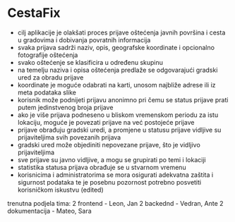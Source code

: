 # CestaFix

- cilj aplikacije je olakšati proces prijave oštećenja javnih površina i cesta u gradovima i dobivanja povratnih informacija
- svaka prijava sadrži naziv, opis, geografske koordinate i opcionalno fotografije oštećenja
- svako oštećenje se klasificira u određenu skupinu
- na temelju naziva i opisa oštećenja predlaže se odgovarajući gradski ured za obradu prijave
- koordinate je moguće odabrati na karti, unosom najbliže adrese ili iz meta podataka slike
- korisnik može podnijeti prijavu anonimno pri čemu se status prijave prati putem jedinstvenog broja prijave
- ako je više prijava podneseno u bliskom vremenskom periodu za istu lokaciju, moguće je povezati prijave na već postojeće prijave
- prijave obrađuju gradski uredi, a promjene u statusu prijave vidljive su prijaviteljima svih povezanih prijava
- gradski ured može objediniti nepovezane prijave, što je vidljivo prijaviteljima
- sve prijave su javno vidljive, a mogu se grupirati po temi i lokaciji
- statistika statusa prijava obrađuje se u stvarnom vremenu
- korisnicima i administratorima se mora osigurati adekvatna zaštita i sigurnost podataka te je posebnu pozornost potrebno posvetiti korisničkom iskustvu (edited)

trenutna podjela tima: 
  2 frontend - Leon, Jan
  2 backednd - Vedran, Ante
  2 dokumentacija - Mateo, Sara
